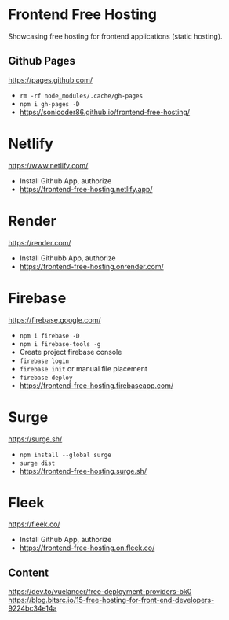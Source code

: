 # Frontend Free Hosting

Showcasing free hosting for frontend applications (static hosting).

## Github Pages

https://pages.github.com/

- `rm -rf node_modules/.cache/gh-pages`
- `npm i gh-pages -D`
- https://sonicoder86.github.io/frontend-free-hosting/

# Netlify

https://www.netlify.com/

- Install Github App, authorize
- https://frontend-free-hosting.netlify.app/

# Render

https://render.com/

- Install Githubb App, authorize
- https://frontend-free-hosting.onrender.com/

# Firebase

https://firebase.google.com/

- `npm i firebase -D`
- `npm i firebase-tools -g`
- Create project firebase console
- `firebase login`
- `firebase init` or manual file placement
- `firebase deploy`
- https://frontend-free-hosting.firebaseapp.com/

# Surge

https://surge.sh/

- `npm install --global surge`
- `surge dist`
- https://frontend-free-hosting.surge.sh/

# Fleek

https://fleek.co/

- Install Github App, authorize
- https://frontend-free-hosting.on.fleek.co/

## Content

https://dev.to/vuelancer/free-deployment-providers-bk0
https://blog.bitsrc.io/15-free-hosting-for-front-end-developers-9224bc34e14a
